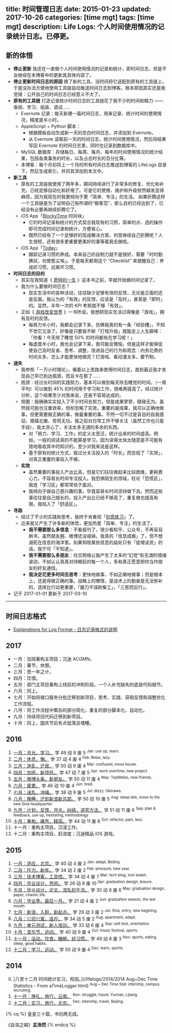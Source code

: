 title: 时间管理日志
date: 2015-01-23
updated: 2017-10-26
categories: [time mgt]
tags: [time mgt]
description: Life Logs&#58; 个人时间使用情况的记录统计日志。已停更。
---

## 新的体悟

- __停止更新__
    我还在一直做个人时间使用情况的记录和统计，即时间日志，但是不会继续在本博客中的更新其具体内容了。
- __停止更新时间日志的原因__
    换了新的工具，没时间将它适配到原有的工具链上，于是没办法方便地使用工具链自动推送时间日志到博客。根本原因其实还是我觉得：公开自己的时间日志已经意义不大了。
- __原有的工具链__
    打造记录统计时间日志的工具链花了我不少的时间和精力 —— 查阅、学习、组装、调试……
    - Evernote 记录：每天新建一篇时间日志，用来记录、统计时间的使用情况，精度是半小时。
    - AppleScript + Python 脚本：
        - 根据模板自动生成新一天的空白时间日志，并添加到 Evernote。
        - 从 Evernote 读取前一天的时间日志，统计时间使用情况，然后将结果写回 Evernote 的时间日志里，同时也记录到数据库中。
    - MySQL 数据库：存储每日、每周、每月、每年的时间使用情况的统计结果，包括各类事务的时长，以及占总时长的百分比等。
    - 本博客：每个月初将上一个月的所有时间日志推送到博客的 LifeLogs 目录下，然后生成索引，并将其添加到本文中。
- __新工具__
    - 原有的工具链我使用了两年多，期间持续进行了非常多的修复、优化和补充，已经足够自动化和好用了。可是它的使用、维护和升级依然越发显得麻烦，因为我现在的我更倾向于更「简单、专注」的生活。
        如果折腾这样一个工具链是为了证明自己有所谓的“极客范”，那么目的已经达到了，已经没有必要再继续折腾它了。
    - iOS App「[BlockyTime](https://itunes.apple.com/us/app/blockytime-simply-track-you/id1086617993?mt=8) 时间块」
        - 它的时间记录和统计的方式契合我现有的习惯，简单的点、选的操作即可完成时间记录和统计，方便省心。
        - 既然已经有了一个足够好的现成解决方案，何苦继续自己折腾呢？人生很短，还有很多更重要更美好的事等着我去做呢。
    - iOS App「[Today](https://itunes.apple.com/us/app/today-habit-tracker/id1055295863?mt=8)」
        - 跟踪记录习惯的养成。本来自己的自制力就不是很好，需要「时时勤拂拭，勿使惹尘埃」。于是每天都用这个 “Checklist” 来提醒自己：养成好习惯，远离坏习惯。
- __时间日志的目的__
    - 其实在我知道《 [奇特的一生](https://book.douban.com/subject/1115353/) 》这本书之前，早就开始做时间记录了。
    - 我为什么要做时间日志？
        - 现实生活中的各种活动，往往缺少足够有效的反馈，无论是正面的还是反面。我认为的「有效」的反馈，应该是「及时」，甚至是「即时」的。显然，半年一次的 KPI 考核就不够「有效」。
    - 正如《 [游戏改变世界](https://book.douban.com/subject/10828002/) 》一书所说，我想把现实生活过得像是「游戏」，拥有及时的反馈。
        - 每努力半小时，我都会记录下来，仿佛我真的有一条「经验槽」，不知不觉它又涨了。好像是只要我不断「打怪升级」就能走上人生巅峰：「你看！今天除了睡觉 50% 的时间都有在学习呢！」
        - 每虚度半小时，我也会记录下来，我可能会懊恼，但是这样才能够促使自己及时反省、思考、调整，改进自己的行为和观念：内务花费的时间太多，怎么才能更快地做完？打游戏、看动漫太多，要节制。
- __迷失__
    - 我参照「一万小时理论」，循着以上思路来使用时间日志，直到最近我才发现自己早已到达瓶颈，而且卡在那了……
    - 瓶颈：经过长时间的实践努力，基本可以做到每天除去睡觉的时间，（一周平均）可以做到 45% 的时间用于学习和工作，很难再提高了。经过统计分析，这个结果至少对我来说，还是不容易达成的。
    - 怪圈：我确确实实投入了不少时间去努力，但是成果寥寥，碌碌无为。虽然我可能也注重效率，但却忽略了实效，重要的是成果，我可以正确地做事，但更需要做正确的事，做最重要的事。不然一切不过是盲目的自我感动，南辕北辙、劳而无功。我之前对日常工作不够关注（虽然工作也只是手段），我太贪心了，关注太多无谓的多余的东西。
        - 对「努力、学习、工作」的定义太宽泛，统计出来的时间虚高。例如，一般的阅读真的不能算是学习，因为读得太快太随意是不可能有效地吸收其中的知识的，至少对我来说是这样。
        - 基于原有的统计方式，我过分关注投入的「时长」而忽视了「实效」，对真正重要的事投入不够。
    - __实效__
        - 虽然重要的事投入产出比高，但是它们往往做起来比较困难，更耗费心力，不容易长时间专注投入。我恐惧陌生的领域，枉论「恐慌区」，我连「学习区」都常常怯于面对。
        - 我倾向于做自己感兴趣的事，毕竟容易长时间坚持做下去。然而这些事往往是自己擅长的，投入产出比已经不够高了，重复做也提高有限。我陷入了「舒适区」。
- __寻路__
    - 经过了不少的实践和思考，我终于肯重视「[刻意练习](http://www.geekonomics10000.com/519)」了。
    - 近来我又产生了许多新的体悟，更加热爱「简单、专注」的生活了。
        - __我不需要那么多信息__：不看报刊了，很少看知乎、公众号，不再盲目刷书，虽然朋友圈、微博还没戒掉。我真的「信息成瘾」了，但不想溺死在信息的海洋里。如果知晓某些信息的益处只有「徒增谈资」的话，我宁可「不知道」。
        - __我不需要那么多朋友__：社交网络让我产生了太多的“幻觉”和无谓的情绪波动，不如认认真真对待眼前的每一个人，多和真正愿意把你当作朋友的好友通信。
        - __我决定花更多时间去思考__：更快地做事，不如正确地做事；但是根本上，还是得做正确的事。战略上的懒惰，是战术上的勤奋是无法弥补的，选择比行动更重要，「磨刀不误砍柴工」，「三思而后行」。
- 记于 2017-01-01 更新于 2017-03-10

---

## 时间日志格式

- [Explanations for Log Format - 日志记录格式的说明](/think/time_mgt/)

## 2017

- 一月：加班重构主项目；沉迷 ACGMN。
- 二月：春节，休憩。
- 三月：思一年之计。
- 四月：饮恨。
- 五月：部门主项目重构上线前的冲刺阶段，一个人补充缺失的底层代码细节。
- 六月：同上。
- 七月：开始将接口服务分批迁移到新项目，思考、实践、获取反馈和调整优化工作流程。
- 八月：将工作流程中繁杂的部分简化，重复的部分脚本化、自动化。
- 九月：持续将旧代码迁移到新项目。
- 十月：同上，国庆节后有点低落且嗜睡。

## 2016

1. [一月：月光，学习。](/lifelogs/2016/01/index.html) 学 49 动 8 废 5
    <sup>Jan: use up, learn.</sup>
2. [二月：休息，懒。](/lifelogs/2016/02/index.html) 学 37 动 4 废 4
    <sup>Feb: Relax, lazy.</sup>
3. [三月：迷乱，迁居。](/lifelogs/2016/03/index.html) 学 50 动 9 废 4
    <sup>Mar: confused, move house.</sup>
4. [四月：加班，新项目。](/lifelogs/2016/04/index.html) 学 47 动 7 废 5
    <sup>Apr: work overtime, new project.</sup>
5. [五月：微博头条，新朋友。](/lifelogs/2016/05/index.html) 学 50 动 11 废 4
    <sup>May: TopWeibo, new friends.</sup>
6. [六月：疲累。](/lifelogs/2016/06/index.html) 学 46 动 10 废 4
    <sup>Jun: tired.</sup>
7. [七月：迷乱，冲绳。](/lifelogs/2016/07/index.html) 学 38 动 9 废 5
    <sup>Jul: dizzy, Okinawa.</sup>
8. [八月：晚睡，迁到新浪新总部。](/lifelogs/2016/08/index.html) 学 50 动 10 废 5
    <sup>Aug: sleep late, move to the new Sina headquarter.</sup>
9. [九月：计划，反馈，月光，纠结，讲究方法。](/lifelogs/2016/09/index.html) 学 51 动 11 废 6
    <sup>Sep: plan & feedback, use up, hesitating, methodology</sup>
10. [十月：重构，痛苦，精简。](/lifelogs/2016/10/index.html) 学 44 动 11 废 8
    <sup>Oct: refactor, pain, less.</sup>
11. 十一月：重构主项目，沉浸工作。
12. 十二月：重构主项目，赶进度；沉迷精品 iOS 游戏。

## 2015

1. [一月：适应，北京。](/lifelogs/2015/01/index.html) 学 40 动 4 废 3
    <sup>Jan: adapt, Beijing.</sup>
2. [二月：压力，新年。](/lifelogs/2015/02/index.html) 学 34 动 2 废 2
    <sup>Feb: pressure, new year.</sup>
3. [三月：技术博客，工具控。](/lifelogs/2015/03/index.html) 学 34 动 4 废 7
    <sup>Mar: tech blog, tool zealot.</sup>
4. [四月：毕业设计，悠闲。](/lifelogs/2015/04/index.html) 学 26 动 8 废 10
    <sup>Apr: graduation design, leisure.</sup>
5. [五月：毕业设计，论文，混乱的生活。](/lifelogs/2015/05/index.html) 学 30 动 8 废 6
    <sup>May: graduation design, paper, chaotic life.</sup>
6. [六月：毕业季，最后一月。](/lifelogs/2015/06/index.html) 学 21 动 4 废 2
    <sup>Jun: graduation season, the last month</sup>
7. [七月：新浪，入职，新起点。](/lifelogs/2015/07/index.html) 学 29 动 3 废 2
    <sup>Jul: Sina, entry, new begining.</sup>
8. [八月：公司公寓，适应。](/lifelogs/2015/08/index.html) 学 34 动 5 废 2
    <sup>Aug: apartment, adapt.</sup>
9. [九月：单元测试，新人培训。](/lifelogs/2015/09/index.html) 学 33 动 6 废 4
    <sup>Sep: unit test, orientation.</sup>
10. [十月：音乐节，运动。](/lifelogs/2015/10/index.html) 学 40 动 9 废 4
    <sup>Oct: music festival, sports.</sup>
11. [十一月：运动，饮食，睡眠，好习惯。](/lifelogs/2015/11/index.html) 学 49 动 8 废 3
    <sup>Nov: sports, eating, sleep, good habits.</sup>
12. [十二月：学习，运动。](/lifelogs/2015/12/index.html) 学 50 动 9 废 4
    <sup>Dec: learn, sports.</sup>

## 2014

0. [八至十二月 时间统计实习，校招。](/lifelogs/2014/2014 Aug~Dec Time Statistics - From aTimeLogger.html)
    <sup>Aug ~ Dec Time Stat: intership, campus recruiting.</sup>
11. [十一月：挣扎，旅行，云南。](/lifelogs/2014/11/index.html)
    <sup>Nov: struggle, travel, Yunnan, Lijiang.</sup>
12. [十二月：实习，旅行，北京。](/lifelogs/2014/12/index.html)
    <sup>Dec: intership, travel, Beijing.</sup>

{% cq %}
 皇皇三十载，书剑两无成。

《自洛之越》__孟浩然__
{% endcq %}